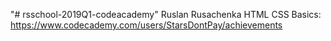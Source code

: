 "# rsschool-2019Q1-codeacademy" 
Ruslan Rusachenka
HTML CSS Basics: https://www.codecademy.com/users/StarsDontPay/achievements
